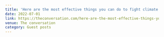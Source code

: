```yaml
---
title: 'Here are the most effective things you can do to fight climate change'
date: 2022-07-01
link: https://theconversation.com/here-are-the-most-effective-things-you-can-do-to-fight-climate-change-183555
venue: The conversation
category: Guest posts
---
```


